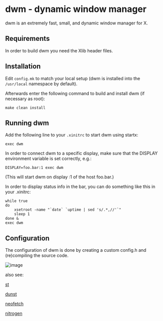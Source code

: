 # dwm - dynamic window manager

dwm is an extremely fast, small, and dynamic window manager for X.

## Requirements

In order to build dwm you need the Xlib header files.

## Installation

Edit `config.mk` to match your local setup (dwm is installed into the `/usr/local` namespace by default).

Afterwards enter the following command to build and install dwm (if necessary as root):

```
make clean install
```

## Running dwm

Add the following line to your `.xinitrc` to start dwm using startx:

```
exec dwm
```

In order to connect dwm to a specific display, make sure that the DISPLAY environment variable is set correctly, e.g.:

```
DISPLAY=foo.bar:1 exec dwm
```

(This will start dwm on display :1 of the host foo.bar.)

In order to display status info in the bar, you can do something like this in your .xinitrc:

```
while true
do
    xsetroot -name "`date` `uptime | sed 's/.*,//'`"
    sleep 1
done &
exec dwm
```

## Configuration

The configuration of dwm is done by creating a custom config.h and (re)compiling the source code.

![image](https://user-images.githubusercontent.com/84999468/176069951-8a6b8535-7c34-463f-a14b-ca55920be46f.png)

also see:

[st](https://github.com/synthun/st)

[dunst](https://github.com/dunst-project/dunst)

[neofetch](https://github.com/dylanaraps/neofetch)

[nitrogen](https://github.com/l3ib/nitrogen)
